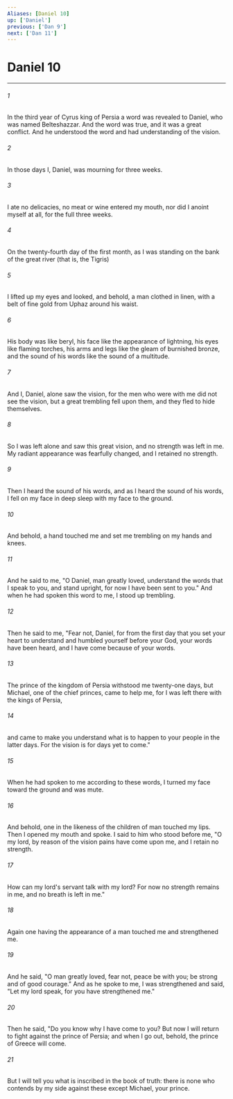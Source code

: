 ```yaml
---
Aliases: [Daniel 10]
up: ['Daniel']
previous: ['Dan 9']
next: ['Dan 11']
---
```

# Daniel 10
***



###### 1 
In the third year of Cyrus king of Persia a word was revealed to Daniel, who was named Belteshazzar. And the word was true, and it was a great conflict. And he understood the word and had understanding of the vision. 

###### 2 
In those days I, Daniel, was mourning for three weeks. 

###### 3 
I ate no delicacies, no meat or wine entered my mouth, nor did I anoint myself at all, for the full three weeks. 

###### 4 
On the twenty-fourth day of the first month, as I was standing on the bank of the great river (that is, the Tigris) 

###### 5 
I lifted up my eyes and looked, and behold, a man clothed in linen, with a belt of fine gold from Uphaz around his waist. 

###### 6 
His body was like beryl, his face like the appearance of lightning, his eyes like flaming torches, his arms and legs like the gleam of burnished bronze, and the sound of his words like the sound of a multitude. 

###### 7 
And I, Daniel, alone saw the vision, for the men who were with me did not see the vision, but a great trembling fell upon them, and they fled to hide themselves. 

###### 8 
So I was left alone and saw this great vision, and no strength was left in me. My radiant appearance was fearfully changed, and I retained no strength. 

###### 9 
Then I heard the sound of his words, and as I heard the sound of his words, I fell on my face in deep sleep with my face to the ground. 

###### 10 
And behold, a hand touched me and set me trembling on my hands and knees. 

###### 11 
And he said to me, "O Daniel, man greatly loved, understand the words that I speak to you, and stand upright, for now I have been sent to you." And when he had spoken this word to me, I stood up trembling. 

###### 12 
Then he said to me, "Fear not, Daniel, for from the first day that you set your heart to understand and humbled yourself before your God, your words have been heard, and I have come because of your words. 

###### 13 
The prince of the kingdom of Persia withstood me twenty-one days, but Michael, one of the chief princes, came to help me, for I was left there with the kings of Persia, 

###### 14 
and came to make you understand what is to happen to your people in the latter days. For the vision is for days yet to come." 

###### 15 
When he had spoken to me according to these words, I turned my face toward the ground and was mute. 

###### 16 
And behold, one in the likeness of the children of man touched my lips. Then I opened my mouth and spoke. I said to him who stood before me, "O my lord, by reason of the vision pains have come upon me, and I retain no strength. 

###### 17 
How can my lord's servant talk with my lord? For now no strength remains in me, and no breath is left in me." 

###### 18 
Again one having the appearance of a man touched me and strengthened me. 

###### 19 
And he said, "O man greatly loved, fear not, peace be with you; be strong and of good courage." And as he spoke to me, I was strengthened and said, "Let my lord speak, for you have strengthened me." 

###### 20 
Then he said, "Do you know why I have come to you? But now I will return to fight against the prince of Persia; and when I go out, behold, the prince of Greece will come. 

###### 21 
But I will tell you what is inscribed in the book of truth: there is none who contends by my side against these except Michael, your prince.
